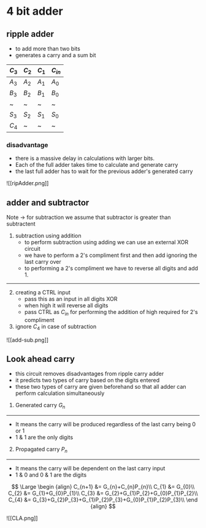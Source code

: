 # 4 bit adder
## ripple adder
- to add more than two bits
- generates a carry and a sum bit

|$C_{3}$|$C_{2}$|$C_{1}$|$C_{in}$|
|--|--|--|--|
|$A_{3}$|$A_{2}$|$A_{1}$|$A_{0}$|
|$B_{3}$|$B_{2}$|$B_{1}$|$B_{0}$|
|~|~|~|~|
|$S_{3}$|$S_{2}$|$S_{1}$|$S_{0}$|
|$C_{4}$|~|~|~|

###  disadvantage
- there is a massive delay in calculations with larger bits.
- Each of the full adder takes time to calculate and generate carry
- the last full adder has to wait for the previous adder's generated carry

![[ripAdder.png]]

## adder and subtractor
Note -> for subtraction we assume that subtractor is greater than subtractent
1. subtraction using addition
    - to perform subtraction using adding we can use an external XOR circuit
    - we have to perform a 2's compliment first and then add ignoring the last carry over
    - to performing a 2's compliment we have to reverse all digits and add 1.
----
2. creating a CTRL input
    - pass this as an input in all digits XOR
    - when high it will reverse all digits
    - pass CTRL as $C_{in}$ for performing the addition of high required for 2's compliment
3. ignore $C_{4}$ in case of subtraction

![[add-sub.png]]

## Look ahead carry

- this circuit removes disadvantages from ripple carry adder
- it predicts two types of carry based on the digits entered
- these two types of carry are given beforehand so that all adder can perform calculation simultaneously

1. Generated carry $G_{n}$
---
- It means the carry will be produced regardless of the last carry being 0 or 1
- 1 & 1 are the only digits

2. Propagated carry $P_{n}$
---
- It means the carry will be dependent on the last carry input
- 1 & 0 and 0 & 1 are the digits

$$ \Large
\begin {align}
C_{n+1} &= G_{n}+C_{n}P_{n}\\
C_{1} &= G_{0}\\
C_{2} &= G_{1}+G_{0}P_{1}\\
C_{3} &= G_{2}+G_{1}P_{2}+G_{0}P_{1}P_{2}\\
C_{4} &= G_{3}+G_{2}P_{3}+G_{1}P_{2}P_{3}+G_{0}P_{1}P_{2}P_{3}\\
\end {align}
$$


![[CLA.png]]
